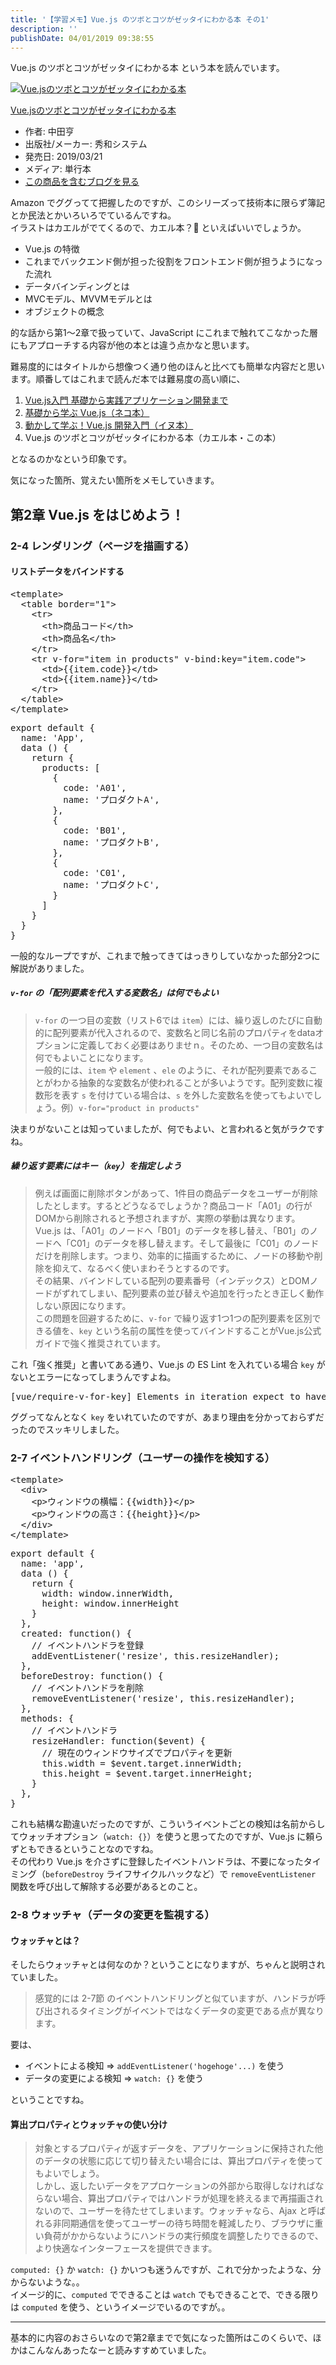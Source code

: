```yaml
---
title: '【学習メモ】Vue.js のツボとコツがゼッタイにわかる本 その1'
description: ''
publishDate: 04/01/2019 09:38:55
---
```

<p>Vue.js のツボとコツがゼッタイにわかる本 という本を読んでいます。</p>

<p><div class="hatena-asin-detail"><a href="http://www.amazon.co.jp/exec/obidos/ASIN/4798056499/hatena-blog-22/"><img src="https://cdn-ak.f.st-hatena.com/images/fotolife/j/jotaki/20190726/20190726111922.jpg" class="hatena-asin-detail-image" alt="Vue.jsのツボとコツがゼッタイにわかる本" title="Vue.jsのツボとコツがゼッタイにわかる本"></a><div class="hatena-asin-detail-info"><p class="hatena-asin-detail-title"><a href="http://www.amazon.co.jp/exec/obidos/ASIN/4798056499/hatena-blog-22/">Vue.jsのツボとコツがゼッタイにわかる本</a></p><ul><li><span class="hatena-asin-detail-label">作者:</span> 中田亨</li><li><span class="hatena-asin-detail-label">出版社/メーカー:</span> 秀和システム</li><li><span class="hatena-asin-detail-label">発売日:</span> 2019/03/21</li><li><span class="hatena-asin-detail-label">メディア:</span> 単行本</li><li><a href="http://d.hatena.ne.jp/asin/4798056499/hatena-blog-22" target="_blank">この商品を含むブログを見る</a></li></ul></div><div class="hatena-asin-detail-foot"></div></div></p>

<p>Amazon でググってて把握したのですが、このシリーズって技術本に限らず簿記とか民法とかいろいろでているんですね。<br/>
イラストはカエルがでてくるので、カエル本？🐸 といえばいいでしょうか。</p>

<ul>
<li>Vue.js の特徴</li>
<li>これまでバックエンド側が担った役割をフロントエンド側が担うようになった流れ</li>
<li>データバインディングとは</li>
<li>MVCモデル、MVVMモデルとは</li>
<li>オブジェクトの概念</li>
</ul>


<p>的な話から第1〜2章で扱っていて、JavaScript にこれまで触れてこなかった層にもアプローチする内容が他の本とは違う点かなと思います。</p>

<p>難易度的にはタイトルから想像つく通り他のほんと比べても簡単な内容だと思います。順番してはこれまで読んだ本では難易度の高い順に、</p>

<ol>
<li><a href="https://yuheijotaki.hatenablog.com/entry/2019/01/24/210417">Vue.js入門 基礎から実践アプリケーション開発まで</a></li>
<li><a href="https://yuheijotaki.hatenablog.com/entry/2018/12/27/140716">基礎から学ぶ Vue.js（ネコ本）</a></li>
<li><a href="https://yuheijotaki.hatenablog.com/entry/2019/01/14/120742">動かして学ぶ！Vue.js 開発入門（イヌ本）</a></li>
<li>Vue.js のツボとコツがゼッタイにわかる本（カエル本・この本）</li>
</ol>


<p>となるのかなという印象です。</p>

<p>気になった箇所、覚えたい箇所をメモしていきます。</p>

<h2>第2章 Vue.js をはじめよう！</h2>

<h3>2-4 レンダリング（ページを描画する）</h3>

<h4>リストデータをバインドする</h4>

<pre class="code lang-html" data-lang="html" data-unlink><span class="synIdentifier">&lt;</span>template<span class="synIdentifier">&gt;</span>
  <span class="synIdentifier">&lt;</span><span class="synStatement">table</span><span class="synIdentifier"> </span><span class="synType">border</span><span class="synIdentifier">=</span><span class="synConstant">&quot;1&quot;</span><span class="synIdentifier">&gt;</span>
    <span class="synIdentifier">&lt;</span><span class="synStatement">tr</span><span class="synIdentifier">&gt;</span>
      <span class="synIdentifier">&lt;</span><span class="synStatement">th</span><span class="synIdentifier">&gt;</span>商品コード<span class="synIdentifier">&lt;/</span><span class="synStatement">th</span><span class="synIdentifier">&gt;</span>
      <span class="synIdentifier">&lt;</span><span class="synStatement">th</span><span class="synIdentifier">&gt;</span>商品名<span class="synIdentifier">&lt;/</span><span class="synStatement">th</span><span class="synIdentifier">&gt;</span>
    <span class="synIdentifier">&lt;/</span><span class="synStatement">tr</span><span class="synIdentifier">&gt;</span>
    <span class="synIdentifier">&lt;</span><span class="synStatement">tr</span><span class="synIdentifier"> v-</span><span class="synType">for</span><span class="synIdentifier">=</span><span class="synConstant">&quot;item in products&quot;</span><span class="synIdentifier"> v-bind:key=</span><span class="synConstant">&quot;item.code&quot;</span><span class="synIdentifier">&gt;</span>
      <span class="synIdentifier">&lt;</span><span class="synStatement">td</span><span class="synIdentifier">&gt;</span>{{item.code}}<span class="synIdentifier">&lt;/</span><span class="synStatement">td</span><span class="synIdentifier">&gt;</span>
      <span class="synIdentifier">&lt;</span><span class="synStatement">td</span><span class="synIdentifier">&gt;</span>{{item.name}}<span class="synIdentifier">&lt;/</span><span class="synStatement">td</span><span class="synIdentifier">&gt;</span>
    <span class="synIdentifier">&lt;/</span><span class="synStatement">tr</span><span class="synIdentifier">&gt;</span>
  <span class="synIdentifier">&lt;/</span><span class="synStatement">table</span><span class="synIdentifier">&gt;</span>
<span class="synIdentifier">&lt;/</span>template<span class="synIdentifier">&gt;</span>
</pre>




<pre class="code lang-javascript" data-lang="javascript" data-unlink><span class="synStatement">export</span> <span class="synStatement">default</span> <span class="synIdentifier">{</span>
  name: <span class="synConstant">'App'</span>,
  data () <span class="synIdentifier">{</span>
    <span class="synStatement">return</span> <span class="synIdentifier">{</span>
      products: <span class="synIdentifier">[</span>
        <span class="synIdentifier">{</span>
          code: <span class="synConstant">'A01'</span>,
          name: <span class="synConstant">'プロダクトA'</span>,
        <span class="synIdentifier">}</span>,
        <span class="synIdentifier">{</span>
          code: <span class="synConstant">'B01'</span>,
          name: <span class="synConstant">'プロダクトB'</span>,
        <span class="synIdentifier">}</span>,
        <span class="synIdentifier">{</span>
          code: <span class="synConstant">'C01'</span>,
          name: <span class="synConstant">'プロダクトC'</span>,
        <span class="synIdentifier">}</span>
      <span class="synIdentifier">]</span>
    <span class="synIdentifier">}</span>
  <span class="synIdentifier">}</span>
<span class="synIdentifier">}</span>
</pre>


<p>一般的なループですが、これまで触ってきてはっきりしていなかった部分2つに解説がありました。</p>

<h5><code>v-for</code> の「配列要素を代入する変数名」は何でもよい</h5>

<blockquote><p><code>v-for</code> の一つ目の変数（リスト6では <code>item</code>）には、繰り返しのたびに自動的に配列要素が代入されるので、変数名と同じ名前のプロパティをdataオプションに定義しておく必要はありませｎ。そのため、一つ目の変数名は何でもよいことになります。<br/>
一般的には、<code>item</code> や <code>element</code> 、<code>ele</code> のように、それが配列要素であることがわかる抽象的な変数名が使われることが多いようです。配列変数に複数形を表す <code>s</code> を付けている場合は、<code>s</code> を外した変数名を使ってもよいでしょう。例）<code>v-for="product in products"</code></p></blockquote>

<p>決まりがないことは知っていましたが、何でもよい、と言われると気がラクですね。</p>

<h5>繰り返す要素にはキー（<code>key</code>）を指定しよう</h5>

<blockquote><p>例えば画面に削除ボタンがあって、1件目の商品データをユーザーが削除したとします。するとどうなるでしょうか？商品コード「A01」の行がDOMから削除されると予想されますが、実際の挙動は異なります。Vue.js は、「A01」のノードへ「B01」のデータを移し替え、「B01」のノードへ「C01」のデータを移し替えます。そして最後に「C01」のノードだけを削除します。つまり、効率的に描画するために、ノードの移動や削除を抑えて、なるべく使いまわそうとするのです。<br/>
その結果、バインドしている配列の要素番号（インデックス）とDOMノードがずれてしまい、配列要素の並び替えや追加を行ったとき正しく動作しない原因になります。<br/>
この問題を回避するために、<code>v-for</code> で繰り返す1つ1つの配列要素を区別できる値を、<code>key</code> という名前の属性を使ってバインドすることがVue.js公式ガイドで強く推奨されています。</p></blockquote>

<p>これ「強く推奨」と書いてある通り、Vue.js の ES Lint を入れている場合 <code>key</code> がないとエラーになってしまうんですよね。</p>

<pre class="code" data-lang="" data-unlink>[vue/require-v-for-key] Elements in iteration expect to have &#39;v-bind:key&#39; directives.eslint-plugin-vue</pre>


<p>ググってなんとなく <code>key</code> をいれていたのですが、あまり理由を分かっておらずだったのでスッキリしました。</p>

<h3>2-7 イベントハンドリング（ユーザーの操作を検知する）</h3>

<pre class="code lang-html" data-lang="html" data-unlink><span class="synIdentifier">&lt;</span>template<span class="synIdentifier">&gt;</span>
  <span class="synIdentifier">&lt;</span><span class="synStatement">div</span><span class="synIdentifier">&gt;</span>
    <span class="synIdentifier">&lt;</span><span class="synStatement">p</span><span class="synIdentifier">&gt;</span>ウィンドウの横幅：{{width}}<span class="synIdentifier">&lt;/</span><span class="synStatement">p</span><span class="synIdentifier">&gt;</span>
    <span class="synIdentifier">&lt;</span><span class="synStatement">p</span><span class="synIdentifier">&gt;</span>ウィンドウの高さ：{{height}}<span class="synIdentifier">&lt;/</span><span class="synStatement">p</span><span class="synIdentifier">&gt;</span>
  <span class="synIdentifier">&lt;/</span><span class="synStatement">div</span><span class="synIdentifier">&gt;</span>
<span class="synIdentifier">&lt;/</span>template<span class="synIdentifier">&gt;</span>
</pre>




<pre class="code lang-javascript" data-lang="javascript" data-unlink><span class="synStatement">export</span> <span class="synStatement">default</span> <span class="synIdentifier">{</span>
  name: <span class="synConstant">'app'</span>,
  data () <span class="synIdentifier">{</span>
    <span class="synStatement">return</span> <span class="synIdentifier">{</span>
      width: <span class="synStatement">window</span>.innerWidth,
      height: <span class="synStatement">window</span>.innerHeight
    <span class="synIdentifier">}</span>
  <span class="synIdentifier">}</span>,
  created: <span class="synIdentifier">function</span>() <span class="synIdentifier">{</span>
    <span class="synComment">// イベントハンドラを登録</span>
    addEventListener(<span class="synConstant">'resize'</span>, <span class="synIdentifier">this</span>.resizeHandler);
  <span class="synIdentifier">}</span>,
  beforeDestroy: <span class="synIdentifier">function</span>() <span class="synIdentifier">{</span>
    <span class="synComment">// イベントハンドラを削除</span>
    removeEventListener(<span class="synConstant">'resize'</span>, <span class="synIdentifier">this</span>.resizeHandler);
  <span class="synIdentifier">}</span>,
  methods: <span class="synIdentifier">{</span>
    <span class="synComment">// イベントハンドラ</span>
    resizeHandler: <span class="synIdentifier">function</span>($<span class="synStatement">event</span>) <span class="synIdentifier">{</span>
      <span class="synComment">// 現在のウィンドウサイズでプロパティを更新</span>
      <span class="synIdentifier">this</span>.width = $<span class="synStatement">event</span>.target.innerWidth;
      <span class="synIdentifier">this</span>.height = $<span class="synStatement">event</span>.target.innerHeight;
    <span class="synIdentifier">}</span>
  <span class="synIdentifier">}</span>,
<span class="synIdentifier">}</span>
</pre>


<p>これも結構な勘違いだったのですが、こういうイベントごとの検知は名前からしてウォッチオプション（<code>watch: {}</code>）を使うと思ってたのですが、Vue.js に頼らずともできるということなのですね。<br/>
その代わり Vue.js を介さずに登録したイベントハンドラは、不要になったタイミング（<code>beforeDestroy</code> ライフサイクルハックなど）で <code>removeEventListener</code> 関数を呼び出して解除する必要があるとのこと。</p>

<h3>2-8 ウォッチャ（データの変更を監視する）</h3>

<h4>ウォッチャとは？</h4>

<p>そしたらウォッチャとは何なのか？ということになりますが、ちゃんと説明されていました。</p>

<blockquote><p>感覚的には 2-7節 のイベントハンドリングと似ていますが、ハンドラが呼び出されるタイミングがイベントではなくデータの変更である点が異なります。</p></blockquote>

<p>要は、</p>

<ul>
<li>イベントによる検知 => <code>addEventListener('hogehoge'...)</code> を使う</li>
<li>データの変更による検知 => <code>watch: {}</code> を使う</li>
</ul>


<p>ということですね。</p>

<h4>算出プロパティとウォッチャの使い分け</h4>

<blockquote><p>対象とするプロパティが返すデータを、アプリケーションに保持された他のデータの状態に応じて切り替えたい場合には、算出プロパティを使ってもよいでしょう。<br/>
しかし、返したいデータをアプロケーションの外部から取得しなければならない場合、算出プロパティではハンドラが処理を終えるまで再描画されないので、ユーザーを待たせてしまいます。ウォッチャなら、Ajax と呼ばれる非同期通信を使ってユーザーの待ち時間を軽減したり、ブラウザに重い負荷がかからないようにハンドラの実行頻度を調整したりできるので、より快適なインターフェースを提供できます。</p></blockquote>

<p><code>computed: {}</code>  か <code>watch: {}</code> かいつも迷うんですが、これで分かったような、分からないような。。<br/>
イメージ的に、<code>computed</code> でできることは <code>watch</code> でもできることで、できる限りは <code>computed</code> を使う、というイメージでいるのですが。。</p>

<hr />

<p>基本的に内容のおさらいなので第2章までで気になった箇所はこのくらいで、ほかはこんなんあったなーと読みすすめていました。</p>
